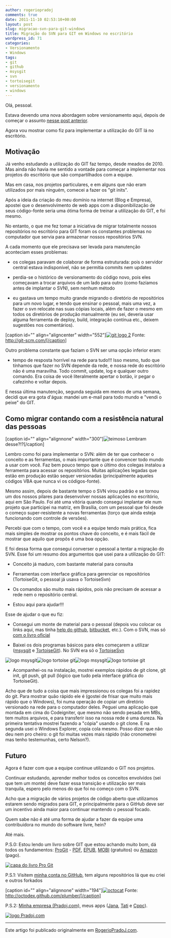 ```yaml
---
author: rogeriopradoj
comments: true
date: 2011-11-10 02:53:10+00:00
layout: post
slug: migracao-svn-para-git-windows
title: Migração do SVN para GIT em Windows no escritório
wordpress_id: 71
categories:
- Versionamento
- Windows
tags:
- git
- github
- msysgit
- svn
- tortoisegit
- versionamento
- windows
---
```


Olá, pessoal.

Estava devendo uma nova abordagem sobre versionamento aqui, depois de começar o assunto [nesse post anterior](http://rogeriopradoj.com/2010/10/16/versionamento-svn-e-git/).

Agora vou mostrar como fiz para implementar a utilização do GIT lá no escritório.


## Motivação


Já venho estudando a utilização do GIT faz tempo, desde meados de 2010. Mas ainda não havia me sentido a vontade para começar a implementar nos projetos do escritório que são compartilhados com a equipe.

Mas em casa, nos projetos particulares, e em alguns que não eram utilizados por mais ninguém, comecei a fazer os "git inits".

Após a ideia da criação do meu domínio na internet (Blog e Empresa), apostei que o desenvolvimento de web apps com a disponibilização de seus código-fonte seria uma ótima forma de treinar a utilização do GIT, e foi mesmo.

No entanto, o que me fez tomar a iniciativa de migrar totalmente nossos repositórios no escritório para GIT foram os constantes problemas no computador que servia para armazenar nossos repositórios SVN.

A cada momento que ele precisava ser levada para manutenção aconteciam esses problemas:

- os colegas paravam de colaborar de forma estruturada: pois o servidor central estava indisponível, não se permitia commits nem updates

- perdia-se o histórico de versionamento do código novo, pois eles começavam a trocar arquivos de um lado para outro (como fazíamos antes de implantar o SVN), sem nenhum método

- eu gastava um tempo muito grande migrando o diretório de repositórios para um novo lugar, e tendo que ensinar o pessoal, mais uma vez, a fazer o svn relocate nas suas cópias locais, além de fazer o mesmo em todos os diretórios de produção manualmente (eu sei, deveria usar alguma ferramenta de deploy, build, integração contínua etc., deixem sugestões nos comentários).

[caption id="" align="aligncenter" width="552"][![git logo 2](http://git-scm.com/images/header.gif)](http://git-scm.com/) Fonte: http://git-scm.com/[/caption]

Outro problema constante que faziam o SVN ser uma opção inferior eram:

- tempo de resposta horrível na rede para tudo!!! Isso mesmo, tudo que tínhamos que fazer no SVN depende da rede, e nossa rede do escritório não é uma maravilha. Todo commit, update, log e qualquer outro comando. Era coisa de você literalmente apertar o botão, ir pegar o cafezinho e voltar depois.

E nessa última manutenção, segunda seguida em menos de uma semana, decidi que era gota d'água: mandei um e-mail para todo mundo e "vendi o peixe" do GIT.


## Como migrar contando com a resistência natural das pessoas


[caption id="" align="alignnone" width="300"]![teimoso](http://shopping.tray.com.br/theme/4/img/loja/4091/ofertas/583537g.jpg) Lembram desse?!?[/caption]

Lembro como foi para implementar o SVN: além de ter que conhecer o conceito e as ferramentas, o mais importante que é convencer todo mundo a usar com você. Faz bem pouco tempo que o último dos colegas instalou a ferramenta para acessar os repositórios. Muitas aplicações legadas que estão em produção estão sequer versionadas (principalmente aqueles códigos VBA que nunca vi os códigos-fonte).

Mesmo assim, depois de bastante tempo o SVN virou padrão e se tornou um dos nossos pilares para desenvolver nossas aplicações no escritório, aqui em São Paulo. Foi até uma vitória quando consegui implantar ele num projeto que participei na matriz, em Brasília, com um pessoal que foi desde o começo super-resistente a novas ferramentas (torço que ainda esteja funcionando com controle de versões).

Percebi que com o tempo, com você e a equipe tendo mais prática, fica mais simples de mostrar os pontos chave do conceito, e é mais fácil de mostrar que aquilo que propôs é uma boa opção.

E foi dessa forma que consegui converser o pessoal a tentar a migração do SVN. Esse foi um resumo dos argumentos que usei para a utilização do GIT:

- Conceito já maduro, com bastante material para consulta

- Ferramentas com interface gráfica para gerenciar os repositórios (TortoiseGit, o pessoal já usava o TortoiseSvn)

- Os comandos são muito mais rápidos, pois não precisam de acessar a rede nem o repositório central.

- Estou aqui para ajudar!!!

Esse de ajudar o que eu fiz:

- Consegui um monte de material para o pessoal (depois vou colocar os links aqui, mas tinha [help do github](http://help.github.com/), [bitbucket](http://confluence.atlassian.com/display/BITBUCKET/Getting+Started+with+Bitbucket), etc.). Com o SVN, mas só [com o livro oficial](http://code.google.com/p/svnbook-pt-br/)

- Baixei os dois programas básicos para eles começarem a utilizar ([msysgit](http://code.google.com/p/msysgit/downloads/list) e [TortoiseGit](http://code.google.com/p/tortoisegit/)). No SVN era só o [TortoiseSvn](http://tortoisesvn.net/)



![logo msysgit](http://code.google.com/p/msysgit/logo)![logo tortoise git](http://code.google.com/p/tortoisegit/logo)![logo msysgit](http://code.google.com/p/msysgit/logo)![logo tortoise git](http://code.google.com/p/tortoisegit/logo)

- Acompanhei-os na instalação, mostrei exemplos rápidos de git clone, git init, git push, git pull (lógico que tudo pela interface gráfica do TortoiseGit).

Acho que de tudo a coisa que mais impressionou os colegas foi a rapidez do git. Para mostrar quão rápido ele é (gostei de frisar que muito mais rápido que o Windows), foi numa operação de copiar um diretório versionado na rede para o computador deles. Peguei uma aplicação que montada em cima do Codeigniter, que mesmo não sendo pesada em MBs, tem muitos arquivos, e para transferir isso na nossa rede é uma dureza. Na primeira tentativa mostrei fazendo a "cópia" usando o git clone. E na segunda usei o Windows Explorer, copia cola mesmo. Posso dizer que não deu nem pro cheiro: o git foi muitas vezes mais rápido (não cronometrei mas tenho testemunhas, certo Nelson?).


## Futuro


Agora é fazer com que a equipe continue utilizando o GIT nos projetos.

Continuar estudando, aprender melhor todos os conceitos envolvidos (sei que tem um monte) deve fazer essa transição e utilização ser mais tranquila, espero pelo menos do que foi no começo com o SVN.

Acho que a migração de vários projetos de código aberto que utilizamos estarem sendo migrados para GIT, e principalmente para o GitHub deve ser um incentivo ainda maior para continuar mantendo o pessoal focado.

Quem sabe não é até uma forma de ajudar a fazer da equipe uma contribuidora no mundo do software livre, hein?

Até mais.

P.S.0: Estou lendo um livro sobre GIT que estou achando muito bom, dá todos os fundamentos: [ProGit](http://progit.org/) - [PDF](http://progit.org/ebook/progit.pdf), [EPUB](https://github.s3.amazonaws.com/media/progit.epub), [MOBI](http://progit.org/ebook/progit.mobi) (gratuitos) ou [Amazon](http://www.amazon.com/gp/product/1430218339?ie=UTF8&tag=prgi-20&linkCode=as2&camp=1789&creative=390957&creativeASIN=1430218339) (pago).

[![capa do livro Pro Git](http://progit.org/images/book-big.jpg)](http://progit.org/)

P.S.1: Visitem [minha conta no GitHub](https://github.com/rogeriopradoj), tem alguns repositórios lá que eu criei e outros forkados

[caption id="" align="alignnone" width="194"][![octocat](http://octodex.github.com/images/plumber.jpg)](http://octodex.github.com/plumber/) Fonte: http://octodex.github.com/plumber/[/caption]

P.S.2: [Minha empresa (Pradoj.com)](http://pradoj.com), meus apps ([Jana](http://pradoj.com/apps/jana/), [Tati](http://pradoj.com/apps/tati/) e [Cppc](http://pradoj.com/apps/cppc/)).

[![logo Pradoj.com](http://pradoj.com/images/logo-800x300-transparente.png)](http://pradoj.com)



---

Este artigo foi publicado originalmente em [RogerioPradoJ.com](http://rogeriopradoj.com).

